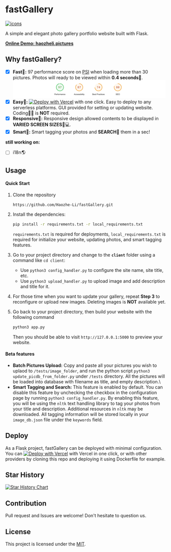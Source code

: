 # fastGallery

[![icons](https://skillicons.dev/icons?i=flask,py,html,vercel)](#)

A simple and elegant photo gallery portfolio website built with Flask.

[**Online Demo: haozheli.pictures**](https://haozheli.pictures)



## Why fastGallery?
- [x] **Fast🚀:** 97 performance score on [PSI](https://pagespeed.web.dev/analysis/https-haozheli-pictures/4ccl9diswh?form_factor=desktop) when loading more than 30 pictures. Photos will ready to be viewed within **0.4 seconds**💨. <img src="./docs/img/PSI.png" alt="PSI" style="zoom: 100%; align: center;" />
- [x] **Easy🎂:** [![Deploy with Vercel](https://vercel.com/button)](https://vercel.com/new/clone?repository-url=https%3A%2F%2Fgithub.com%2FHaozhe-Li%2FfastGallery) with one click. Easy to deploy to any serverless platforms. GUI provided for setting or updating website. Coding🧑‍💻 is **NOT** required.
- [x] **Responsive🌆:** Responsive design allowed contents to be displayed in **VARIED SCREEN SIZES**📱💻.
- [x] **Smart🤖:** Smart tagging your photos and **SEARCH**🔎 them in a sec!

**still working on:**

- [ ] i18n🌎



## Usage

#### Quick Start

1. Clone the repository

   ````
   https://github.com/Haozhe-Li/fastGallery.git
   ````

2. Install the dependencies:

   ````bash
   pip install -r requirements.txt -r local_requirements.txt
   ````

   `requirements.txt` is required for deployments, `local_requirements.txt` is required for initialize your website, updating photos, and smart tagging features.

3. Go to your project directory and change to the **``client``** folder using a command like ``cd client``: 

   - Use ``python3 config_handler.py`` to configure the site name, site title, etc.
   - Use ``python3 upload_handler.py`` to upload image and add description and title for it.

4. For those time when you want to update your gallery, repeat **Step 3** to reconfigure or upload new images. Deleting images is **NOT** available yet.

5. Go back to your project directory, then build your website with the following command

   ````bash
   python3 app.py
   ````

   Then you should be able to visit ``http://127.0.0.1:5000`` to preview your website.

#### Beta features

- **Batch Pictures Upload:** Copy and paste all your pictures you wish to uplaod to `/tests/image_folder`, and run the python script `python3 update_picdb_from_folder.py` under `/tests` directory. All the pictures will be loaded into database with filename as title, and empty description.\
- **Smart Tagging and Search:** This feature is enabled by default. You can disable this feature by unchecking the checkbox in the configuration page by running ``python3 config_handler.py``. By enabling this feature, you will be using the `nltk` text handling library to tag your photos from your title and description. Additional resources in `nltk` may be downloaded. All tagging information will be stored locally in your `image_db.json` file under the `keywords` field. 



## Deploy

As a Flask project, fastGallery can be deployed with minimal configuration. You can [![Deploy with Vercel](https://vercel.com/button)](https://vercel.com/new/clone?repository-url=https%3A%2F%2Fgithub.com%2FHaozhe-Li%2FfastGallery) with Vercel in one click, or with other providers by cloning this repo and deploying it using Dockerfile for example.

## Star History

[![Star History Chart](https://api.star-history.com/svg?repos=Haozhe-Li/fastGallery&type=Date)](https://star-history.com/#Haozhe-Li/fastGallery&Date)


## Contribution

Pull request and Issues are welcome! Don't hesitate to question us.



## License

This project is licensed under the [MIT](LICENSE).
